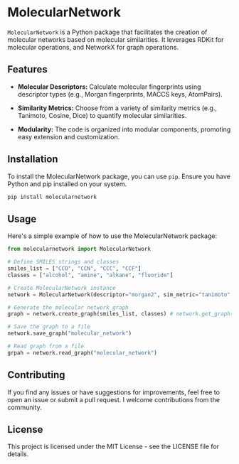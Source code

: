 # MolecularNetwork

`MolecularNetwork` is a Python package that facilitates the creation of molecular networks based on molecular similarities. It leverages RDKit for molecular operations, and NetworkX for graph operations.

## Features

- **Molecular Descriptors:** Calculate molecular fingerprints using descriptor types (e.g., Morgan fingerprints, MACCS keys, AtomPairs).

- **Similarity Metrics:** Choose from a variety of similarity metrics (e.g., Tanimoto, Cosine, Dice) to quantify molecular similarities.

- **Modularity:** The code is organized into modular components, promoting easy extension and customization.

## Installation

To install the MolecularNetwork package, you can use `pip`. Ensure you have Python and pip installed on your system.

```bash
pip install molecularnetwork
```

## Usage
Here's a simple example of how to use the MolecularNetwork package:

``` python
from molecularnetwork import MolecularNetwork

# Define SMILES strings and classes
smiles_list = ["CCO", "CCN", "CCC", "CCF"]
classes = ["alcohol", "amine", "alkane", "fluoride"]

# Create MolecularNetwork instance
network = MolecularNetwork(descriptor="morgan2", sim_metric="tanimoto", sim_threshold=0.5)

# Generate the molecular network graph
graph = network.create_graph(smiles_list, classes) # network.get_graph() also returns graph

# Save the graph to a file
network.save_graph("molecular_network")

# Read graph from a file
grpah = network.read_graph("molecular_network")
```

## Contributing
If you find any issues or have suggestions for improvements, feel free to open an issue or submit a pull request. I welcome contributions from the community.

## License
This project is licensed under the MIT License - see the LICENSE file for details.
